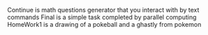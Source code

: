 Continue is math questions generator that you interact with by text commands 
Final is a simple task completed by parallel computing 
HomeWork1 is a drawing of a pokeball and a ghastly from pokemon
